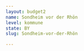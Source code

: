 ```yaml
---
layout: budget2
name: Sondheim vor der Rhön
level: kommune
state: BY
slug: Sondheim-vor-der-Rhön

---
```



